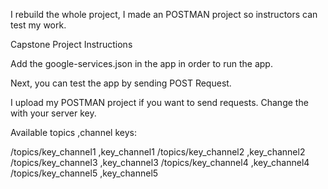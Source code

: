 I rebuild the whole project, I made an POSTMAN project so instructors can test my work.

Capstone Project Instructions

Add the google-services.json in the app in order to run the app.

Next, you can test the app by sending POST Request.

I upload my POSTMAN project if you want to send requests. Change the <YOUR KEY> with your server key.

Available topics ,channel keys:

/topics/key_channel1 ,key_channel1
/topics/key_channel2 ,key_channel2
/topics/key_channel3 ,key_channel3
/topics/key_channel4 ,key_channel4
/topics/key_channel5 ,key_channel5
